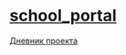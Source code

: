 # [school_portal](https://github.com/YelKar/school_portal.git)

[Дневник проекта](project/Дневник_проекта.md)
